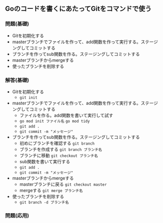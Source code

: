## Goのコードを書くにあたってGitをコマンドで使う
### 問題(基礎)
- Gitを初期化する
- masterブランチでファイルを作って、add関数を作って実行する。ステージングしてコミットする
- ブランチを作ってsub関数を作る。ステージングしてコミットする
- masterブランチからmergeする
- 使ったブランチを削除する

### 解答(基礎)
- Gitを初期化する
  - `git init`
- masterブランチでファイルを作って、add関数を作って実行する。ステージングしてコミットする
  - ファイルを作る。add関数を書いて実行して試す
  - `go mod init ファイル名` `go mod tidy`
  - `git add . `
  - `git commit -m "メッセージ"`
- ブランチを作ってsub関数を作る。ステージングしてコミットする
  - 初めにブランチを確認する `git branch`
  - ブランチを作成する `git branch ブランチ名`
  - ブランチに移動 `git checkout ブランチ名` 
  - sub関数を書いて実行する
  - `git add . `
  - `git commit -m "メッセージ"` 
- masterブランチからmergeする
  - masterブランチに戻る `git checkout master`
  - mergeする `git merge ブランチ名` 
- 使ったブランチを削除する
  - `git branch -d ブランチ名` 

### 問題(応用)
